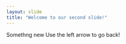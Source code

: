 ```yaml
---
layout: slide
title: "Welcome to our second slide!"
---
```

Somethng new
Use the left arrow to go back!
